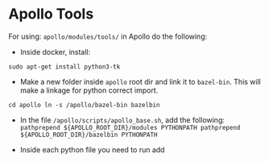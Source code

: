 # Apollo Tools

For using:  `apollo/modules/tools/`  in Apollo do the following:


* Inside docker, install: 


`sudo apt-get install python3-tk`

* Make a new folder inside `apollo` root dir and link it to `bazel-bin`. This will make a linkage for python correct import.

`cd apollo
ln -s /apollo/bazel-bin bazelbin` 

* In the  file `/apollo/scripts/apollo_base.sh`, add the following:
` pathprepend ${APOLLO_ROOT_DIR}/modules PYTHONPATH
  pathprepend ${APOLLO_ROOT_DIR}/bazelbin PYTHONPATH`

* Inside each python file you need to run add
